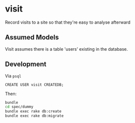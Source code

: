 visit
=====

Record visits to a site so that they're easy to analyse afterward

Assumed Models
--------------

Visit assumes there is a table 'users' existing in the database.

Development
-----------

Via <code>psql</code>
```psql
CREATE USER visit CREATEDB;
```

Then:
```bash
bundle
cd spec/dummy
bundle exec rake db:create
bundle exec rake db:migrate
```
